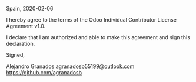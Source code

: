 Spain, 2020-02-06

I hereby agree to the terms of the Odoo Individual Contributor License
Agreement v1.0.

I declare that I am authorized and able to make this agreement and sign this
declaration.

Signed,

Alejandro Granados agranadosb55199@outlook.com https://github.com/agranadosb
